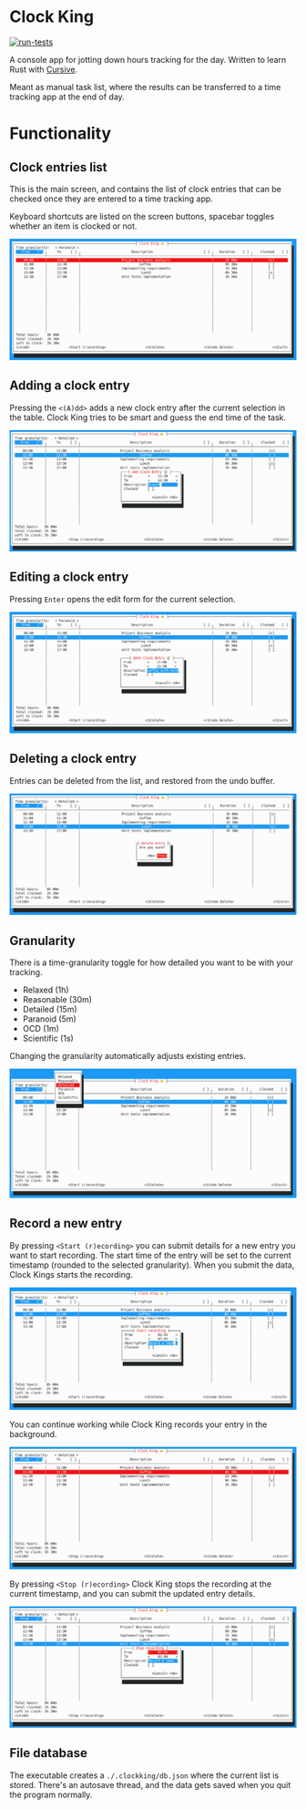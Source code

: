 # Clock King

[![run-tests](https://github.com/krvoje/clockking/actions/workflows/main.yaml/badge.svg?branch=master)](https://github.com/krvoje/clockking/actions/workflows/main.yaml)

A console app for jotting down hours tracking for the day. 
Written to learn Rust with [Cursive](https://github.com/gyscos/cursive).

Meant as manual task list, where the results can be transferred to a time tracking app at the end of day. 

# Functionality

## Clock entries list

This is the main screen, and contains the list of clock entries that can be checked once they are entered to a time tracking app.

Keyboard shortcuts are listed on the screen buttons, spacebar toggles whether an item is clocked or not.

![Clock entries list](screenshots/task_list.png)

## Adding a clock entry

Pressing the `<(A)dd>` adds a new clock entry after the current selection in the table. Clock King tries to be smart and guess the end time of the task. 

![Add new entry](screenshots/add_clock_entry.png)

## Editing a clock entry

Pressing `Enter` opens the edit form for the current selection.

![Edit entry](screenshots/edit_clock_entry.png)

## Deleting a clock entry

Entries can be deleted from the list, and restored from the undo buffer.

![Edit entry](screenshots/delete_entry.png)

## Granularity

There is a time-granularity toggle for how detailed you want to be with your tracking.
- Relaxed (1h)
- Reasonable (30m)
- Detailed (15m)
- Paranoid (5m)
- OCD (1m)
- Scientific (1s)

Changing the granularity automatically adjusts existing entries.

![Granularity](screenshots/granularity.png)

## Record a new entry

By pressing `<Start (r)ecording>` you can submit details for a new entry you want to start recording. The start time
of the entry will be set to the current timestamp (rounded to the selected granularity). When you submit the data,
Clock Kings starts the recording.

![Start recording](screenshots/start_recording.png)

You can continue working while Clock King records your entry in the background.

![Recording](screenshots/recording.png)

By pressing `<Stop (r)ecording>` Clock King stops the recording at the current timestamp, and you can submit the updated
entry details.

![End Recording](screenshots/stop_recording.png)

## File database

The executable creates a `./.clockking/db.json` where the current list is stored. There's an autosave thread, and the data
gets saved when you quit the program normally.

